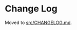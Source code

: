 # Change Log

Moved to [src/CHANGELOG.md](https://github.com/AndreMiras/pools/blob/develop/src/CHANGELOG.md).
